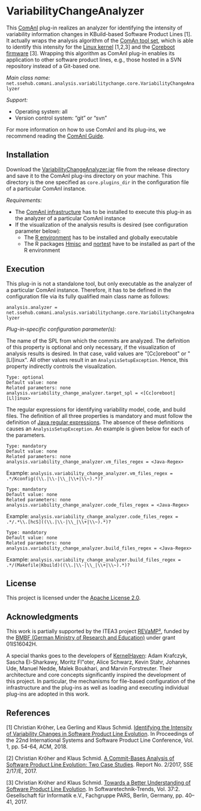 # VariabilityChangeAnalyzer
This [ComAnI](https://github.com/CommitAnalysisInfrastructure/ComAnI) plug-in realizes an analyzer for identifying the intensity of variability information changes in KBuild-based Software Product Lines [1]. It actually wraps the analysis algorithm of the [ComAn tool set](https://github.com/SSE-LinuxAnalysis/ComAn), which is able to identify this intensity for the [Linux kernel](https://git.kernel.org/pub/scm/linux/kernel/git/torvalds/linux.git) [1,2,3] and the [Coreboot firmware](https://www.coreboot.org/downloads.html) [3]. Wrapping this algorithm as ComAnI plug-in enables its application to other software product lines, e.g., those hosted in a SVN repository instead of a Git-based one.

*Main class name:* `net.ssehub.comani.analysis.variabilitychange.core.VariabilityChangeAnalyzer`

*Support:*
- Operating system: all
- Version control system: “git” or “svn”

For more information on how to use ComAnI and its plug-ins, we recommend reading the [ComAnI Guide](https://github.com/CommitAnalysisInfrastructure/ComAnI/blob/master/guide/ComAnI_Guide.pdf).

## Installation
Download the [VariabilityChangeAnalyzer.jar](/release/VariabilityChangeAnalyzer.jar) file from the release directory and save it to the ComAnI plug-ins directory on your machine. This directory is the one specified as `core.plugins_dir` in the configuration file of a particular ComAnI instance.

*Requirements:*
- The [ComAnI infrastructure](https://github.com/CommitAnalysisInfrastructure/ComAnI) has to be installed to execute this plug-in as the analyzer of a particular ComAnI instance
- If the visualization of the analysis results is desired (see configuration parameter below):
  - The [R environment](https://www.r-project.org/) has to be installed and globally executable
  - The R packages [Hmisc](https://cran.r-project.org/web/packages/Hmisc/index.html) and [nortest](https://cran.r-project.org/web/packages/nortest/index.html) have to be installed as part of the R environment

## Execution
This plug-in is not a standalone tool, but only executable as the analyzer of a particular ComAnI instance. Therefore, it has to be defined in the configuration file via its fully qualified main class name as follows:

`analysis.analyzer = net.ssehub.comani.analysis.variabilitychange.core.VariabilityChangeAnalyzer`

*Plug-in-specific configuration parameter(s):*

The name of the SPL from which the commits are analyzed. The definition of this property is optional and only necessary, if the visualization of analysis results is desired. In that case, valid values are "[Cc]oreboot" or "[Ll]inux". All other values result in an `AnalysisSetupException`. Hence, this property indirectly controls the visualization.
```Properties
Type: optional
Default value: none
Related parameters: none
analysis.variability_change_analyzer.target_spl = <[Cc]oreboot|[Ll]inux>
```

The regular expressions for identifying variability model, code, and build files. The definition of all three properties is mandatory and must follow the definition of [Java regular expressions](https://docs.oracle.com/javase/7/docs/api/java/util/regex/Pattern.html). The absence of these definitions causes an `AnalysisSetupException`. An example is given below for each of the parameters.
```Properties
Type: mandatory
Default value: none
Related parameters: none
analysis.variability_change_analyzer.vm_files_regex = <Java-Regex>
```
Example: `analysis.variability_change_analyzer.vm_files_regex = .*/Kconfig((\\.|\\-|\\_|\\+|\\~).*)?`
```Properties
Type: mandatory
Default value: none
Related parameters: none
analysis.variability_change_analyzer.code_files_regex = <Java-Regex>
```
Example: `analysis.variability_change_analyzer.code_files_regex = .*/.*\\.[hcS]((\\.|\\-|\\_|\\+|\\~).*)?`
```Properties
Type: mandatory
Default value: none
Related parameters: none
analysis.variability_change_analyzer.build_files_regex = <Java-Regex>
```
Example: `analysis.variability_change_analyzer.build_files_regex = .*/(Makefile|Kbuild)((\\.|\\-|\\_|\\+|\\~).*)?`


## License
This project is licensed under the [Apache License 2.0](https://www.apache.org/licenses/LICENSE-2.0.html).

## Acknowledgments
This work is partially supported by the ITEA3 project [REVaMP²](http://www.revamp2-project.eu/), funded by the [BMBF (German Ministry of Research and Education)](https://www.bmbf.de/) under grant 01IS16042H.

A special thanks goes to the developers of [KernelHaven](https://github.com/KernelHaven/): Adam Krafczyk, Sascha El-Sharkawy, Moritz Fl\"oter, Alice Schwarz, Kevin Stahr, Johannes Ude, Manuel Nedde, Malek Boukhari, and Marvin Forstreuter. Their architecture and core concepts significantly inspired the development of this project. In particular, the mechanisms for file-based configuration of the infrastructure and the plug-ins as well as loading and executing individual plug-ins are adopted in this work.
## References
[1] Christian Kröher, Lea Gerling and Klaus Schmid. [Identifying the Intensity of Variability Changes in Software Product Line Evolution](https://sse.uni-hildesheim.de/forschung/publikationen/publikation-einzelansicht/?lsfid=11762&cHash=c331c5cf449cd662ce89c638ca2e5e69). In Proceedings of the 22nd International Systems and Software Product Line Conference, Vol. 1, pp. 54-64, ACM, 2018.

[2] Christian Kröher and Klaus Schmid. [A Commit-Bases Analysis of Software Product Line Evolution: Two Case Studies](https://sse.uni-hildesheim.de/en/research/projects/revamp2/spl-evolution/). Report No. 2/2017, SSE 2/17/E, 2017.

[3] Christian Kröher and Klaus Schmid. [Towards a Better Understanding of Software Product Line Evolution](https://dl.gi.de/handle/20.500.12116/4685). In Softwaretechnik-Trends, Vol. 37:2. Gesellschaft für Informatik e.V., Fachgruppe PARS, Berlin, Germany, pp. 40–41, 2017.
